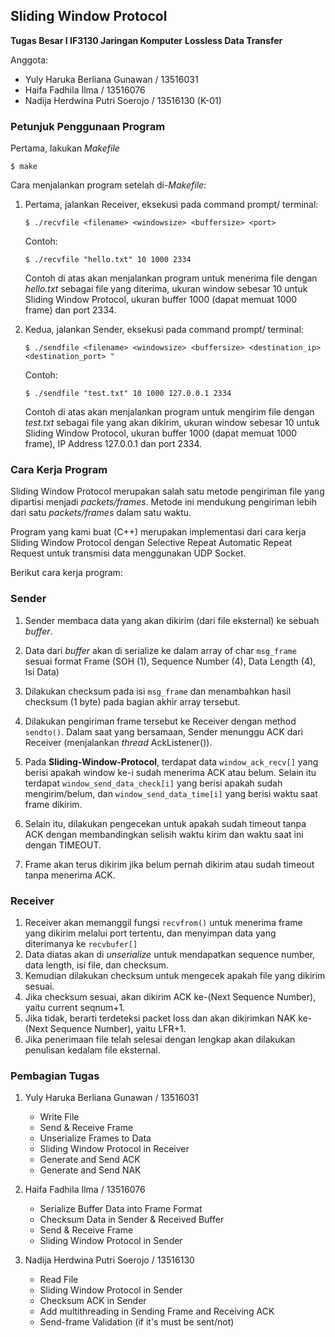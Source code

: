 ## Sliding Window Protocol
**Tugas Besar I IF3130 Jaringan Komputer**
**Lossless Data Transfer**

Anggota:
 - Yuly Haruka Berliana Gunawan / 13516031
 - Haifa Fadhila Ilma / 13516076
 - Nadija Herdwina Putri Soerojo / 13516130
	(K-01)

### Petunjuk Penggunaan Program
Pertama, lakukan *Makefile*
```
$ make
```
Cara menjalankan program setelah di-*Makefile*:
1.	Pertama, jalankan Receiver, eksekusi pada command prompt/ terminal:
	```
	$ ./recvfile <filename> <windowsize> <buffersize> <port>
	```
	Contoh:
	```
	$ ./recvfile "hello.txt" 10 1000 2334
	```
	Contoh di atas akan menjalankan program untuk menerima file dengan *hello.txt* sebagai file yang diterima, ukuran window sebesar 10 untuk Sliding Window Protocol, ukuran buffer 1000 (dapat memuat 1000 frame) dan port 2334.

2. Kedua, jalankan Sender, eksekusi pada command prompt/ terminal:
	```
	$ ./sendfile <filename> <windowsize> <buffersize> <destination_ip> <destination_port> "
	```
	Contoh:
	```
	$ ./sendfile "test.txt" 10 1000 127.0.0.1 2334
	```
	Contoh di atas akan menjalankan program untuk mengirim file dengan *test.txt* sebagai file yang akan dikirim, ukuran window sebesar 10 untuk Sliding Window Protocol, ukuran buffer 1000 (dapat memuat 1000 frame), IP Address 127.0.0.1 dan port 2334.


### Cara Kerja Program
Sliding Window Protocol merupakan salah satu metode pengiriman file yang dipartisi menjadi *packets/frames*. Metode ini mendukung pengiriman lebih dari satu *packets/frames* dalam satu waktu.

Program yang kami buat (C++) merupakan implementasi dari cara kerja Sliding Window Protocol dengan Selective Repeat Automatic Repeat Request untuk transmisi data menggunakan UDP Socket.

Berikut cara kerja program:
### Sender
1. Sender membaca data yang akan dikirim (dari file eksternal) ke sebuah *buffer*.
2. Data dari *buffer* akan di serialize ke dalam array of char `msg_frame` sesuai format Frame (SOH (1), Sequence Number (4), Data Length (4), Isi Data)
3. Dilakukan checksum pada isi `msg_frame` dan menambahkan hasil checksum (1 byte) pada bagian akhir array tersebut.
4. Dilakukan pengiriman frame tersebut ke Receiver dengan method `sendto()`. Dalam saat yang bersamaan, Sender menunggu ACK dari Receiver (menjalankan *thread* AckListener()).

5. Pada **Sliding-Window-Protocol**, terdapat data `window_ack_recv[]` yang berisi apakah window ke-i sudah menerima ACK atau belum. Selain itu terdapat `window_send_data_check[i]` yang berisi apakah sudah mengirim/belum, dan `window_send_data_time[i]` yang berisi waktu saat frame dikirim.
6. Selain itu, dilakukan pengecekan untuk apakah sudah timeout tanpa ACK dengan membandingkan selisih waktu kirim dan waktu saat ini dengan TIMEOUT.
7. Frame akan terus dikirim jika belum pernah dikirim atau sudah timeout tanpa menerima ACK.

### Receiver
1. Receiver akan memanggil fungsi `recvfrom()` untuk menerima frame yang dikirim melalui port tertentu, dan menyimpan data yang diterimanya ke `recvbufer[]`
2. Data diatas akan di *unserialize* untuk mendapatkan sequence number, data length, isi file, dan checksum.
3. Kemudian dilakukan checksum untuk mengecek apakah file yang dikirim sesuai.
4. Jika checksum sesuai, akan dikirim ACK ke-(Next Sequence Number), yaitu current seqnum+1.
5. Jika tidak, berarti terdeteksi packet loss dan akan dikirimkan NAK ke-(Next Sequence Number), yaitu LFR+1.
6. Jika penerimaan file telah selesai dengan lengkap akan dilakukan penulisan kedalam file eksternal.

### Pembagian Tugas

1. Yuly Haruka Berliana Gunawan / 13516031
    - Write File
    - Send & Receive Frame
    - Unserialize Frames to Data
    - Sliding Window Protocol in Receiver
    - Generate and Send ACK
    - Generate and Send NAK

2. Haifa Fadhila Ilma / 13516076
    - Serialize Buffer Data into Frame Format
    - Checksum Data in Sender & Received Buffer
    - Send & Receive Frame
    - Sliding Window Protocol in Sender

2. Nadija Herdwina Putri Soerojo / 13516130
    - Read File
    - Sliding Window Protocol in Sender
    - Checksum ACK in Sender
    - Add multithreading in Sending Frame and Receiving ACK
    - Send-frame Validation (if it's must be sent/not)
